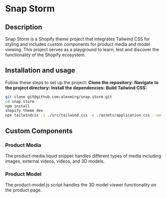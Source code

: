 # Snap Storm

## Description

Snap Storm is a Shopify theme project that integrates Tailwind CSS for styling and includes custom components for product media and model viewing.
This project serves as a playground to learn, test and discover the functionality of the Shopify ecosystem.

## Installation and usage

Follow these steps to set up the project:
**Clone the repository:**
**Navigate to the project directory:**
**Install the dependencies:**
**Build Tailwind CSS:**

```bash
git clone git@github.com:alexmirg/snap.storm.git
cd snap.storm
npm install
shopify theme dev
npx tailwindcss -i ./src/tailwind.css -o ./assets/application.css --watch
```

## Custom Components

### Product Media

The product-media.liquid snippet handles different types of media including images, external videos, videos, and 3D models.

### Product Model

The product-model.js script handles the 3D model viewer functionality on the product page.
